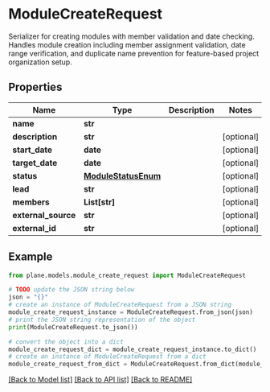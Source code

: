 # ModuleCreateRequest

Serializer for creating modules with member validation and date checking.  Handles module creation including member assignment validation, date range verification, and duplicate name prevention for feature-based project organization setup.

## Properties

Name | Type | Description | Notes
------------ | ------------- | ------------- | -------------
**name** | **str** |  | 
**description** | **str** |  | [optional] 
**start_date** | **date** |  | [optional] 
**target_date** | **date** |  | [optional] 
**status** | [**ModuleStatusEnum**](ModuleStatusEnum.md) |  | [optional] 
**lead** | **str** |  | [optional] 
**members** | **List[str]** |  | [optional] 
**external_source** | **str** |  | [optional] 
**external_id** | **str** |  | [optional] 

## Example

```python
from plane.models.module_create_request import ModuleCreateRequest

# TODO update the JSON string below
json = "{}"
# create an instance of ModuleCreateRequest from a JSON string
module_create_request_instance = ModuleCreateRequest.from_json(json)
# print the JSON string representation of the object
print(ModuleCreateRequest.to_json())

# convert the object into a dict
module_create_request_dict = module_create_request_instance.to_dict()
# create an instance of ModuleCreateRequest from a dict
module_create_request_from_dict = ModuleCreateRequest.from_dict(module_create_request_dict)
```
[[Back to Model list]](../README.md#documentation-for-models) [[Back to API list]](../README.md#documentation-for-api-endpoints) [[Back to README]](../README.md)


